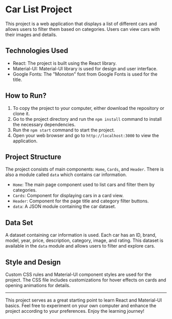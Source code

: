 # Car List Project

This project is a web application that displays a list of different cars and allows users to filter them based on categories. Users can view cars with their images and details.

## Technologies Used

- React: The project is built using the React library.
- Material-UI: Material-UI library is used for design and user interface.
- Google Fonts: The "Monoton" font from Google Fonts is used for the title.

## How to Run?

1. To copy the project to your computer, either download the repository or clone it.
2. Go to the project directory and run the `npm install` command to install the necessary dependencies.
3. Run the `npm start` command to start the project.
4. Open your web browser and go to `http://localhost:3000` to view the application.

## Project Structure

The project consists of main components: `Home`, `Cards`, and `Header`. There is also a module called `data` which contains car information.

- `Home`: The main page component used to list cars and filter them by categories.
- `Cards`: Component for displaying cars in a card view.
- `Header`: Component for the page title and category filter buttons.
- `data`: A JSON module containing the car dataset.

## Data Set

A dataset containing car information is used. Each car has an ID, brand, model, year, price, description, category, image, and rating. This dataset is available in the `data` module and allows users to filter and explore cars.

## Style and Design

Custom CSS rules and Material-UI component styles are used for the project. The CSS file includes customizations for hover effects on cards and opening animations for details.

---

This project serves as a great starting point to learn React and Material-UI basics. Feel free to experiment on your own computer and enhance the project according to your preferences. Enjoy the learning journey!
